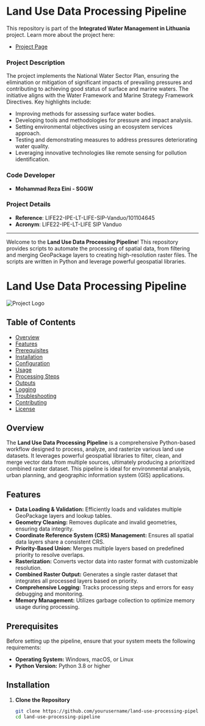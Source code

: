 # Land Use Data Processing Pipeline

This repository is part of the **Integrated Water Management in Lithuania** project. Learn more about the project here:

- [Project Page](https://webgate.ec.europa.eu/life/publicWebsite/project/LIFE22-IPE-LT-LIFE-SIP-Vanduo-101104645/integrated-water-management-in-lithuania)

### Project Description

The project implements the National Water Sector Plan, ensuring the elimination or mitigation of significant impacts of prevailing pressures and contributing to achieving good status of surface and marine waters. The initiative aligns with the Water Framework and Marine Strategy Framework Directives. Key highlights include:

- Improving methods for assessing surface water bodies.
- Developing tools and methodologies for pressure and impact analysis.
- Setting environmental objectives using an ecosystem services approach.
- Testing and demonstrating measures to address pressures deteriorating water quality.
- Leveraging innovative technologies like remote sensing for pollution identification.

### Code Developer

- **Mohammad Reza Eini - SGGW**

### Project Details

- **Reference**: LIFE22-IPE-LT-LIFE-SIP-Vanduo/101104645
- **Acronym**: LIFE22-IPE-LT-LIFE SIP Vanduo

---

Welcome to the **Land Use Data Processing Pipeline**! This repository provides scripts to automate the processing of spatial data, from filtering and merging GeoPackage layers to creating high-resolution raster files. The scripts are written in Python and leverage powerful geospatial libraries.

# Land Use Data Processing Pipeline

![Project Logo](https://via.placeholder.com/150)

## Table of Contents
- [Overview](#overview)
- [Features](#features)
- [Prerequisites](#prerequisites)
- [Installation](#installation)
- [Configuration](#configuration)
- [Usage](#usage)
- [Processing Steps](#processing-steps)
- [Outputs](#outputs)
- [Logging](#logging)
- [Troubleshooting](#troubleshooting)
- [Contributing](#contributing)
- [License](#license)

## Overview

The **Land Use Data Processing Pipeline** is a comprehensive Python-based workflow designed to process, analyze, and rasterize various land use datasets. It leverages powerful geospatial libraries to filter, clean, and merge vector data from multiple sources, ultimately producing a prioritized combined raster dataset. This pipeline is ideal for environmental analysis, urban planning, and geographic information system (GIS) applications.

## Features

- **Data Loading & Validation:** Efficiently loads and validates multiple GeoPackage layers and lookup tables.
- **Geometry Cleaning:** Removes duplicate and invalid geometries, ensuring data integrity.
- **Coordinate Reference System (CRS) Management:** Ensures all spatial data layers share a consistent CRS.
- **Priority-Based Union:** Merges multiple layers based on predefined priority to resolve overlaps.
- **Rasterization:** Converts vector data into raster format with customizable resolution.
- **Combined Raster Output:** Generates a single raster dataset that integrates all processed layers based on priority.
- **Comprehensive Logging:** Tracks processing steps and errors for easy debugging and monitoring.
- **Memory Management:** Utilizes garbage collection to optimize memory usage during processing.

## Prerequisites

Before setting up the pipeline, ensure that your system meets the following requirements:

- **Operating System:** Windows, macOS, or Linux
- **Python Version:** Python 3.8 or higher

## Installation

1. **Clone the Repository**
   
   ```bash
   git clone https://github.com/yourusername/land-use-processing-pipeline.git
   cd land-use-processing-pipeline


